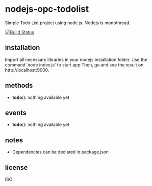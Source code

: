 nodejs-opc-todolist
=====

Simple Todo List project using node.js. 
Nodejs is monothread.

[![Build Status](https://github.com/cn-ge/nodejs-opc-todolist)](https://github.com/cn-ge/nodejs-opc-todolist)

installation
-----

Import all necessary libraries in your nodejs installation folder.
Use the command 'node index.js' to start app
Then, go and see the result on http://localhost:9000.


methods
-----

- **todo**(): nothing available yet

events
-----

- **todo**(): nothing available yet


notes
-----

- Dependencies can be declared in package.json

license
---

ISC
